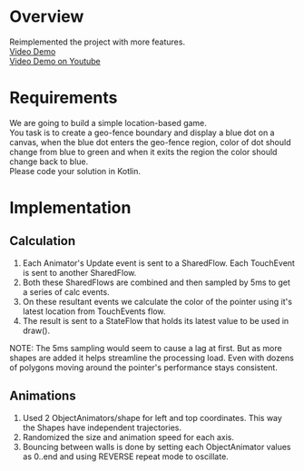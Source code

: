# Overview
Reimplemented the project with more features.  
[Video Demo](https://github.com/Saneet/walmart_canvas/raw/main/WalmartDemo.mp4)  
[Video Demo on Youtube](https://www.youtube.com/shorts/7ev4QuS4hrc)  

# Requirements
We are going to build a simple location-based game.   
You task is to create a geo-fence boundary and display a blue dot on a canvas, when the blue dot enters the geo-fence region, color of dot should change from blue to green and when it exits the region the color should change back to blue.   
Please code your solution in Kotlin.

# Implementation
## Calculation
1. Each Animator's Update event is sent to a SharedFlow. Each TouchEvent is sent to another SharedFlow.
2. Both these SharedFlows are combined and then sampled by 5ms to get a series of calc events.
3. On these resultant events we calculate the color of the pointer using it's latest location from TouchEvents flow.
4. The result is sent to a StateFlow that holds its latest value to be used in draw().

NOTE: The 5ms sampling would seem to cause a lag at first. But as more shapes are added it helps streamline the processing load. Even with dozens of polygons moving around the pointer's performance stays consistent.

## Animations
1. Used 2 ObjectAnimators/shape for left and top coordinates. This way the Shapes have independent trajectories.
2. Randomized the size and animation speed for each axis.
3. Bouncing between walls is done by setting each ObjectAnimator values as 0..end and using REVERSE repeat mode to oscillate.

